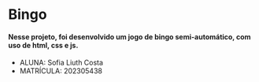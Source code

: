 # Bingo

#### Nesse projeto, foi desenvolvido um jogo de bingo semi-automático, com uso de html, css e js.

+ ALUNA: Sofia Liuth Costa
+ MATRÍCULA: 202305438
